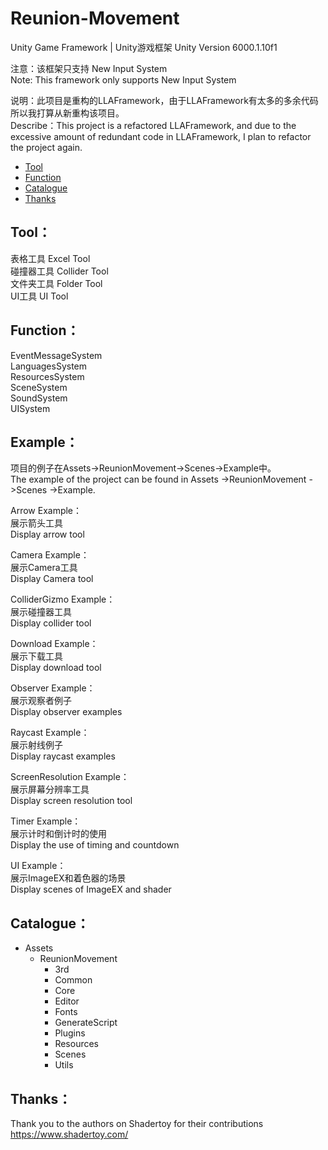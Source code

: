 # Reunion-Movement
Unity Game Framework | Unity游戏框架
Unity Version 6000.1.10f1

注意：该框架只支持 New Input System<br>
Note: This framework only supports New Input System<br>

说明：此项目是重构的LLAFramework，由于LLAFramework有太多的多余代码所以我打算从新重构该项目。<br>
Describe：This project is a refactored LLAFramework, and due to the excessive amount of redundant code in LLAFramework, I plan to refactor the project again.<br>

- [Tool](#Tool)
- [Function](#Function)
- [Catalogue](#Catalogue)
- [Thanks](#Thanks)

## Tool：<a name="Tool"></a>
表格工具 Excel Tool<br>
碰撞器工具 Collider Tool<br>
文件夹工具 Folder Tool<br>
UI工具 UI Tool<br>

## Function：<a name="Function"></a>
EventMessageSystem<br>
LanguagesSystem<br>
ResourcesSystem<br>
SceneSystem<br>
SoundSystem<br>
UISystem<br>

## Example：<a name="Example"></a>
项目的例子在Assets->ReunionMovement->Scenes->Example中。<br>
The example of the project can be found in Assets ->ReunionMovement ->Scenes ->Example.

Arrow Example：<br>
展示箭头工具<br>
Display arrow tool<br>

Camera Example：<br>
展示Camera工具<br>
Display Camera tool<br>

ColliderGizmo Example：<br>
展示碰撞器工具<br>
Display collider tool<br>

Download Example：<br>
展示下载工具<br>
Display download tool<br>

Observer Example：<br>
展示观察者例子<br>
Display observer examples<br>

Raycast Example：<br>
展示射线例子<br>
Display raycast examples<br>

ScreenResolution Example：<br>
展示屏幕分辨率工具<br>
Display screen resolution tool<br>

Timer Example：<br>
展示计时和倒计时的使用<br>
Display the use of timing and countdown<br>

UI Example：<br>
展示ImageEX和着色器的场景<br>
Display scenes of ImageEX and shader<br>

## Catalogue：<a name="Catalogue"></a>
- Assets
  - ReunionMovement
    - 3rd
    - Common
    - Core
    - Editor
    - Fonts
    - GenerateScript
    - Plugins
    - Resources
    - Scenes
    - Utils

## Thanks：<a name="Thanks"></a>
Thank you to the authors on Shadertoy for their contributions<br>
https://www.shadertoy.com/<br>